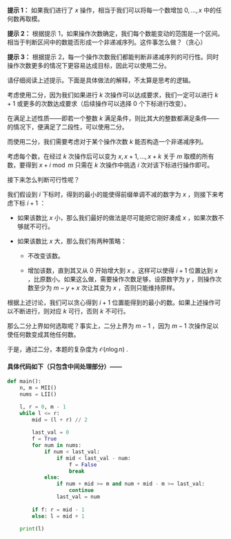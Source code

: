 **提示 1：** 如果我们进行了 $x$ 操作，相当于我们可以将每一个数增加 $0,...,x$ 中的任何数再取模。

**提示 2：** 根据提示 1，如果操作次数确定，我们每个数能变动的范围是一个区间。相当于判断区间中的数能否形成一个非递减序列。这件事怎么做？（贪心）

**提示 3：** 根据提示 2，每一个操作次数我们都能判断非递减序列的可行性。同时操作次数更多的情况下更容易达成目标，因此可以使用二分。

请仔细阅读上述提示。下面是具体做法的解释，不太算是思考的逻辑。

考虑使用二分，因为我们如果进行 $k$ 次操作可以达成要求，我们一定可以进行 $k+1$ 或更多的次数达成要求（后续操作可以选择 $0$ 个下标进行改变）。

在满足上述性质——即若一个整数 $k$ 满足条件，则比其大的整数都满足条件——的情况下，便满足了二段性，可以使用二分。

而使用二分，我们需要考虑对于某个操作次数 $k$ 能否构造一个非递减序列。

考虑每个数，在经过 $k$ 次操作后可以变为 $x,x+1,\dots,x+k$ 关于 $m$ 取模的所有数，要得到 $x+i\bmod m$ 只需在 $k$ 次操作中挑选 $i$ 次对该下标进行操作即可。

接下来怎么判断可行性呢？

我们假设到 $i$ 下标时，得到的最小的能使得前缀单调不减的数字为 $x$ ，则接下来考虑下标 $i+1$ ：

- 如果该数比 $x$ 小，那么我们最好的做法是尽可能把它刚好凑成 $x$ ，如果次数不够就不可行。

- 如果该数比 $x$ 大，那么我们有两种策略：

    - 不改变该数。

    - 增加该数，直到其又从 $0$ 开始增大到 $x$ 。这样可以使得 $i+1$ 位置达到 $x$ ，比原数小。如果这么做，需要操作次数足够，设原数字为 $y$ ，则操作次数至少为 $m-y+x$ 次让其变为 $x$ ，否则只能维持原样。

根据上述讨论，我们可以贪心得到 $i+1$ 位置能得到的最小的数。如果上述操作可以不断进行，则对应 $k$ 可行，否则 $k$ 不可行。

那么二分上界如何选取呢？事实上，二分上界为 $m-1$ ，因为 $m-1$ 次操作足以使任何数变成其他任何数。

于是，通过二分，本题的复杂度为 $\mathcal{O}(n\log n)$ .

#### 具体代码如下（只包含中间处理部分）——

```Python []
def main():
    n, m = MII()
    nums = LII()

    l, r = 0, m - 1
    while l <= r:
        mid = (l + r) // 2
        
        last_val = 0
        f = True
        for num in nums:
            if num < last_val:
                if mid < last_val - num:
                    f = False
                    break
            else:
                if num + mid >= m and num + mid - m >= last_val:
                    continue
                last_val = num
        
        if f: r = mid - 1
        else: l = mid + 1

    print(l)
```